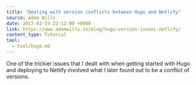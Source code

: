 ```yaml
---
title: "Dealing with version conflicts between Hugo and Netlify"
source: Adam Wills
date: 2017-03-19 22:12:00 +0000
link: https://www.adamwills.io/blog/hugo-version-issues-netlify/
content_type: Tutorial
tool:
  - tool/hugo.md
---
```

One of the trickier issues that I dealt with when getting started with Hugo and deploying to Netlify involved what I later found out to be a conflict of versions. 





